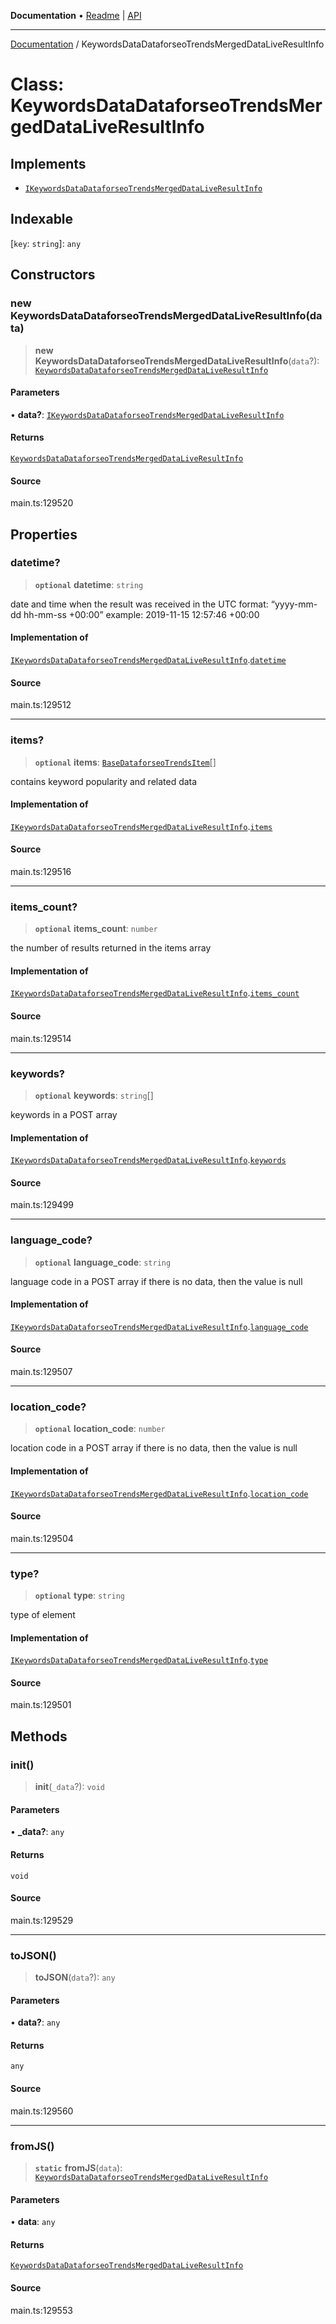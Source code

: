 **Documentation** • [Readme](../README.md) \| [API](../globals.md)

***

[Documentation](../README.md) / KeywordsDataDataforseoTrendsMergedDataLiveResultInfo

# Class: KeywordsDataDataforseoTrendsMergedDataLiveResultInfo

## Implements

- [`IKeywordsDataDataforseoTrendsMergedDataLiveResultInfo`](../interfaces/IKeywordsDataDataforseoTrendsMergedDataLiveResultInfo.md)

## Indexable

 \[`key`: `string`\]: `any`

## Constructors

### new KeywordsDataDataforseoTrendsMergedDataLiveResultInfo(data)

> **new KeywordsDataDataforseoTrendsMergedDataLiveResultInfo**(`data`?): [`KeywordsDataDataforseoTrendsMergedDataLiveResultInfo`](KeywordsDataDataforseoTrendsMergedDataLiveResultInfo.md)

#### Parameters

• **data?**: [`IKeywordsDataDataforseoTrendsMergedDataLiveResultInfo`](../interfaces/IKeywordsDataDataforseoTrendsMergedDataLiveResultInfo.md)

#### Returns

[`KeywordsDataDataforseoTrendsMergedDataLiveResultInfo`](KeywordsDataDataforseoTrendsMergedDataLiveResultInfo.md)

#### Source

main.ts:129520

## Properties

### datetime?

> **`optional`** **datetime**: `string`

date and time when the result was received
in the UTC format: “yyyy-mm-dd hh-mm-ss +00:00”
example:
2019-11-15 12:57:46 +00:00

#### Implementation of

[`IKeywordsDataDataforseoTrendsMergedDataLiveResultInfo`](../interfaces/IKeywordsDataDataforseoTrendsMergedDataLiveResultInfo.md).[`datetime`](../interfaces/IKeywordsDataDataforseoTrendsMergedDataLiveResultInfo.md#datetime)

#### Source

main.ts:129512

***

### items?

> **`optional`** **items**: [`BaseDataforseoTrendsItem`](BaseDataforseoTrendsItem.md)[]

contains keyword popularity and related data

#### Implementation of

[`IKeywordsDataDataforseoTrendsMergedDataLiveResultInfo`](../interfaces/IKeywordsDataDataforseoTrendsMergedDataLiveResultInfo.md).[`items`](../interfaces/IKeywordsDataDataforseoTrendsMergedDataLiveResultInfo.md#items)

#### Source

main.ts:129516

***

### items\_count?

> **`optional`** **items\_count**: `number`

the number of results returned in the items array

#### Implementation of

[`IKeywordsDataDataforseoTrendsMergedDataLiveResultInfo`](../interfaces/IKeywordsDataDataforseoTrendsMergedDataLiveResultInfo.md).[`items_count`](../interfaces/IKeywordsDataDataforseoTrendsMergedDataLiveResultInfo.md#items_count)

#### Source

main.ts:129514

***

### keywords?

> **`optional`** **keywords**: `string`[]

keywords in a POST array

#### Implementation of

[`IKeywordsDataDataforseoTrendsMergedDataLiveResultInfo`](../interfaces/IKeywordsDataDataforseoTrendsMergedDataLiveResultInfo.md).[`keywords`](../interfaces/IKeywordsDataDataforseoTrendsMergedDataLiveResultInfo.md#keywords)

#### Source

main.ts:129499

***

### language\_code?

> **`optional`** **language\_code**: `string`

language code in a POST array
if there is no data, then the value is null

#### Implementation of

[`IKeywordsDataDataforseoTrendsMergedDataLiveResultInfo`](../interfaces/IKeywordsDataDataforseoTrendsMergedDataLiveResultInfo.md).[`language_code`](../interfaces/IKeywordsDataDataforseoTrendsMergedDataLiveResultInfo.md#language_code)

#### Source

main.ts:129507

***

### location\_code?

> **`optional`** **location\_code**: `number`

location code in a POST array
if there is no data, then the value is null

#### Implementation of

[`IKeywordsDataDataforseoTrendsMergedDataLiveResultInfo`](../interfaces/IKeywordsDataDataforseoTrendsMergedDataLiveResultInfo.md).[`location_code`](../interfaces/IKeywordsDataDataforseoTrendsMergedDataLiveResultInfo.md#location_code)

#### Source

main.ts:129504

***

### type?

> **`optional`** **type**: `string`

type of element

#### Implementation of

[`IKeywordsDataDataforseoTrendsMergedDataLiveResultInfo`](../interfaces/IKeywordsDataDataforseoTrendsMergedDataLiveResultInfo.md).[`type`](../interfaces/IKeywordsDataDataforseoTrendsMergedDataLiveResultInfo.md#type)

#### Source

main.ts:129501

## Methods

### init()

> **init**(`_data`?): `void`

#### Parameters

• **\_data?**: `any`

#### Returns

`void`

#### Source

main.ts:129529

***

### toJSON()

> **toJSON**(`data`?): `any`

#### Parameters

• **data?**: `any`

#### Returns

`any`

#### Source

main.ts:129560

***

### fromJS()

> **`static`** **fromJS**(`data`): [`KeywordsDataDataforseoTrendsMergedDataLiveResultInfo`](KeywordsDataDataforseoTrendsMergedDataLiveResultInfo.md)

#### Parameters

• **data**: `any`

#### Returns

[`KeywordsDataDataforseoTrendsMergedDataLiveResultInfo`](KeywordsDataDataforseoTrendsMergedDataLiveResultInfo.md)

#### Source

main.ts:129553
